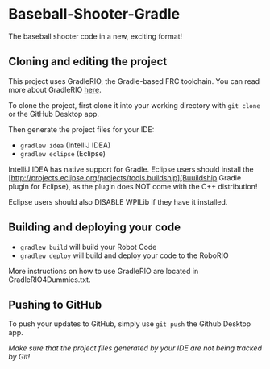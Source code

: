 # Baseball-Shooter-Gradle
The baseball shooter code in a new, exciting format!

## Cloning and editing the project

This project uses GradleRIO, the Gradle-based FRC toolchain. You can read more about GradleRIO [here](https://github.com/Open-RIO/GradleRIO).

To clone the project, first clone it into your working directory with ```git clone``` or the GitHub Desktop app.

Then generate the project files for your IDE:
- ```gradlew idea``` (IntelliJ IDEA)
- ```gradlew eclipse``` (Eclipse)

IntelliJ IDEA has native support for Gradle. Eclipse users should install the [http://projects.eclipse.org/projects/tools.buildship](Buuildship Gradle plugin for Eclipse), as the plugin does NOT come with the C++ distribution!

Eclipse users should also DISABLE WPILib if they have it installed. 

## Building and deploying your code
- ```gradlew build``` will build your Robot Code
- ```gradlew deploy``` will build and deploy your code to the RoboRIO

More instructions on how to use GradleRIO are located in GradleRIO4Dummies.txt.

## Pushing to GitHub

To push your updates to GitHub, simply use ```git push``` the Github Desktop app.

*Make sure that the project files generated by your IDE are not being tracked by Git!*
